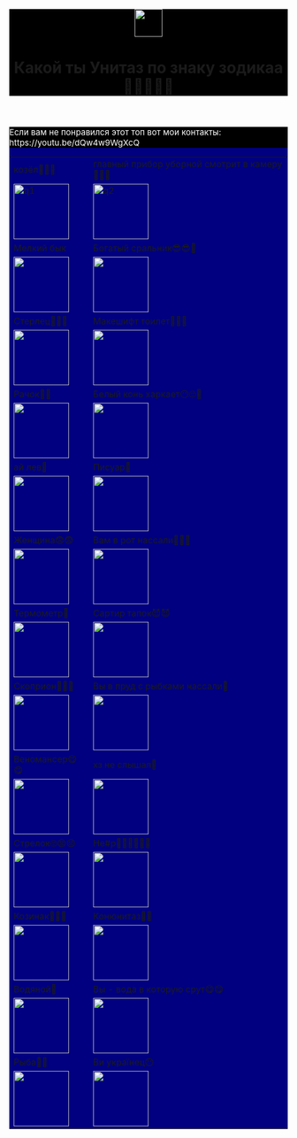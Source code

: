 <html>
    <body>
        <header style="background-color:black">
    <img src="https://png.klev.club/uploads/posts/2024-04/thumbs/png-klev-club-tv5g-p-unitaz-png-2.png" height="50px"/>
    <h1>Какой ты Унитаз по знаку зодикаа🤤😜😴😴😴</h1>
        </header>
        <main style="background-color:navy">
        <table>
            <tr>
    <td>козёл🐐🦏🐐</td>
    <td>главный прибор уборной смотрит в камеру🤣🤣🤣</td>
            </tr>
            <tr>
    <td><img src="https://upload.wikimedia.org/wikipedia/commons/e/e6/RR5110-0049R.gif" alt="q1" height="100" width="100"></td>
    <td><img src="https://png.pngtree.com/png-clipart/20240131/original/pngtree-toilet-bowl-isolated-ceramic-photo-png-image_14192498.png" alt="q2" height="100" width="100"/></td>
            </tr>
            <tr>
    <td>Мелкий бык</td>
    <td>Богатый сральник😎😎🥵</td>
            </tr>
            <tr>
                <td><img src="https://upload.wikimedia.org/wikipedia/commons/7/71/RR5110-0050R.gif" height="100" width="100"/></td>
                <td><img src="https://decoriko.ru/upload/iblock/5ab/unitaz-pod-zoloto-ts-2.jpg" height="100" width="100"/></td>
            </tr>
            <tr>
                <td>Стерлец🤘👐👊</td>
                <td>Макешифт тоилет👨😚😚</td>
            </tr>
            <tr>
                <td><img src="https://upload.wikimedia.org/wikipedia/commons/1/10/RR5110-0051R.gif" height="100" width="100"/></td>
                <td><img src="https://ae04.alicdn.com/kf/S71f3fb51aa244f9ab88c30e6522a217dg.jpg" height="100" width="100"</td>
            </tr>
            <tr>
                <td>Рачок🦞🦀</td>
                <td>Белый конь харкает😶🙄🥱</td>
            </tr>
            <tr>
                <td><img src="https://sun9-51.userapi.com/s/v1/if2/ONdxwMENZ-j6Ekjwk7WAno5dl0Sr48yxEst7KmxPGFRBNOeJn2ZC4domUTwFB1xhXcQ-NTv2ncXgKL-FgAOSCMkw.jpg?quality=96&as=32x23,48x34,72x51,108x76,160x113,240x170,360x255,480x340,540x382,640x453,720x510,989x700&from=bu&u=Jlvcs7Eqrgeh23pbbwglqtQ_8iqGAVPGuzRRoNdyb04&cs=807x571" height="100" width="100"/></td>
                <td><img src="https://ir.ozone.ru/s3/multimedia-0/c1000/6391638276.jpg" height="100" width="100"</td>
            </tr>
            <tr>
                <td>ай лев🤑</td>
                <td>Писуар🦘</td>
            </tr>
            <tr>
                <td><img src="https://img51994.kanal-o.ru/img/2020-07-27/fmt_81_24_shutterstock_109227575.jpg" height="100" width="100"</td>
                <td><img src="https://www.termomir31.ru/upload/import_files/bf/bf34ef86-e42e-11e4-9425-001e676dded9_a3779ab9-ef55-4c05-9a54-997925b2bc1e.jpg" height="100" width="100"</td>
            </tr>
            <tr>
                <td>Женщина😨😨</td>
                <td>Вам в рот нассали🎇🎆🎈</td>
            </tr>
            <tr>
                <td><img src="https://upload.wikimedia.org/wikipedia/commons/a/ac/RR5111-0115R.gif" height="100" width="100"</td>
                <td><img src="https://avatars.dzeninfra.ru/get-zen_doc/271828/pub_66589c95b43adc61aeaece8f_66589c9b23ca9456a54ecd91/scale_1200" height="100" width="100"</td>
            </tr>
            <tr>
                <td>Термометр🐖</td>
                <td>Сартир тапок😈😈</td>
            </tr>
            <tr>
                <td><img src="https://www.scale.ru/upload/iblock/ad6/cas-swn-front-289_thumb_0490c20e7cb7ab0b79c9a5f30fa6692e.jpg" height="100" width="100"/></td>
                <td><img src="https://funny.klev.club/smeh/uploads/posts/2024-05/funny-klev-club-w009-p-samie-smeshnie-kartinki-unitaza-6.jpg" height="100" width="100"/></td>
            </tr>
            <tr>
                <td>Скоприон👾🤖💩</td>
                <td>Вы в пруд с рыбками нассали🙂</td>
            </tr>
            <tr>
                <td><img src="https://static.wikia.nocookie.net/character-power/images/3/36/%D0%A1%D0%BA%D0%BE%D1%80%D0%BF%D0%B8%D0%BE%D0%BD_%D0%B7%D0%B0%D0%B3%D0%BB%D0%B0%D0%B2%D0%BD%D0%B0%D1%8F.png/revision/latest?cb=20201104212844&path-prefix=ru" height="100 width="100"</td>
                <td><img src="https://cdn.profile.ru/wp-content/uploads/2021/07/prud-na-dache-rybki-voda-500x281.jpg" height="100" width="100"</td>
            </tr>
            <tr>
                <td>Веномансер😋😋</td>
                <td>хз не слышал🤔</td>
            </tr>
            <tr>
                <td><img src="https://static.wikia.nocookie.net/dota2_gamepedia/images/2/25/Venomancer_icon.png/revision/latest?cb=20160411213902" height="100" width="100"</td>
                <td><img src="https://zvukibukvy.ru/wp-content/uploads/2021/06/neizvestno-neponyatno-vyrajenie-oznachayushchee1623681834.jpg" height="100" width="100"</td>
            </tr>
            <tr>
                <td>Стрелок🙄😣😣</td>
                <td>Не#р🧑🏿👴🏿👶🏿</td>
            </tr>
            <tr>
                <td><img src="https://upload.wikimedia.org/wikipedia/commons/b/b2/RR5111-0119R.gif" height="100" width="100"</td>
                <td><img src="https://kabina-shop.ru/wp-content/uploads/2020/04/unitaz-bezobokkoviy-esbano-alagon-c-matt-black-esbano-shop.ru-1-min.jpg" height="100" width="100"</td>
            </tr>
            <tr>
                <td>Козинак🥐🥯🥨</td>
                <td>Конюнитаз🦄🦄</td>
            </tr>
            <tr>
                <td><img src="https://upload.wikimedia.org/wikipedia/commons/1/1a/RR5110-0045R_%D0%9A%D0%BE%D0%B7%D0%B5%D1%80%D0%BE%D0%B3.gif" height="100" width="100"/></td>
                <td><img src="https://cs15.pikabu.ru/post_img/2024/06/21/11/1718996511170348092.jpg" height="100" width="100"</td>
            </tr>
            <tr>
                <td>Водяной🙂</td>
                <td>Вы - вода в которую срут😋😋</td>
            </tr>
            <tr>
                <td><img src="https://img.waterworld.com/files/base/ebm/ww/image/2024/03/65e724a21f04ab001e1d8534-dreamstime_xl_32360015.png?auto=format,compress&fit=max&q=45&w=640&width=640" height="100" width="100"</td>
                <td><img src="https://images.squarespace-cdn.com/content/v1/629780ad60b2ca4521d4fcbe/3ee2f5ea-5950-43b9-9898-a1b37ad6fbdb/water-droplet.jpg" height="100" width="100"</td>
            </tr>
            <tr>
                <td>Рыба🦈🐬</td>
                <td>Ви українец😶</td>
            </tr>
            <tr>
                <td><img src="https://upload.wikimedia.org/wikipedia/commons/c/c7/RR5110-0048R.gif" height="100" width="100"</td>
                <td><img src="https://ic.pics.livejournal.com/cmpou/26982729/15652/15652_original.jpg" height="100" width="100"/></td>
            </tr>
       </main>
       <main style="background-color:black">
    <p style="font-size:15px; color: white"> 
    <p style="font-size:15px; color: white">Если вам не понравился этот топ вот мои контакты: https://youtu.be/dQw4w9WgXcQ</p>
       </main>
    </body>
</html>
